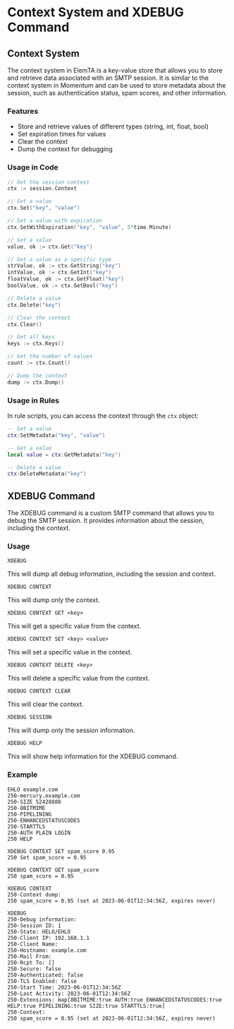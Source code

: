 # Context System and XDEBUG Command

## Context System

The context system in ElemTA is a key-value store that allows you to store and retrieve data associated with an SMTP session. It is similar to the context system in Momentum and can be used to store metadata about the session, such as authentication status, spam scores, and other information.

### Features

- Store and retrieve values of different types (string, int, float, bool)
- Set expiration times for values
- Clear the context
- Dump the context for debugging

### Usage in Code

```go
// Get the session context
ctx := session.Context

// Set a value
ctx.Set("key", "value")

// Set a value with expiration
ctx.SetWithExpiration("key", "value", 5*time.Minute)

// Get a value
value, ok := ctx.Get("key")

// Get a value as a specific type
strValue, ok := ctx.GetString("key")
intValue, ok := ctx.GetInt("key")
floatValue, ok := ctx.GetFloat("key")
boolValue, ok := ctx.GetBool("key")

// Delete a value
ctx.Delete("key")

// Clear the context
ctx.Clear()

// Get all keys
keys := ctx.Keys()

// Get the number of values
count := ctx.Count()

// Dump the context
dump := ctx.Dump()
```

### Usage in Rules

In rule scripts, you can access the context through the `ctx` object:

```lua
-- Set a value
ctx:SetMetadata("key", "value")

-- Get a value
local value = ctx:GetMetadata("key")

-- Delete a value
ctx:DeleteMetadata("key")
```

## XDEBUG Command

The XDEBUG command is a custom SMTP command that allows you to debug the SMTP session. It provides information about the session, including the context.

### Usage

```
XDEBUG
```

This will dump all debug information, including the session and context.

```
XDEBUG CONTEXT
```

This will dump only the context.

```
XDEBUG CONTEXT GET <key>
```

This will get a specific value from the context.

```
XDEBUG CONTEXT SET <key> <value>
```

This will set a specific value in the context.

```
XDEBUG CONTEXT DELETE <key>
```

This will delete a specific value from the context.

```
XDEBUG CONTEXT CLEAR
```

This will clear the context.

```
XDEBUG SESSION
```

This will dump only the session information.

```
XDEBUG HELP
```

This will show help information for the XDEBUG command.

### Example

```
EHLO example.com
250-mercury.example.com
250-SIZE 52428800
250-8BITMIME
250-PIPELINING
250-ENHANCEDSTATUSCODES
250-STARTTLS
250-AUTH PLAIN LOGIN
250 HELP

XDEBUG CONTEXT SET spam_score 0.95
250 Set spam_score = 0.95

XDEBUG CONTEXT GET spam_score
250 spam_score = 0.95

XDEBUG CONTEXT
250-Context dump:
250 spam_score = 0.95 (set at 2023-06-01T12:34:56Z, expires never)

XDEBUG
250-Debug information:
250-Session ID: 1
250-State: HELO/EHLO
250-Client IP: 192.168.1.1
250-Client Name: 
250-Hostname: example.com
250-Mail From: 
250-Rcpt To: []
250-Secure: false
250-Authenticated: false
250-TLS Enabled: false
250-Start Time: 2023-06-01T12:34:56Z
250-Last Activity: 2023-06-01T12:34:56Z
250-Extensions: map[8BITMIME:true AUTH:true ENHANCEDSTATUSCODES:true HELP:true PIPELINING:true SIZE:true STARTTLS:true]
250-Context:
250 spam_score = 0.95 (set at 2023-06-01T12:34:56Z, expires never)
``` 